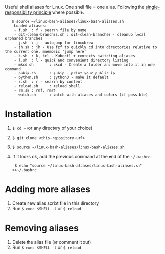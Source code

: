 Useful shell aliases for Linux. One shell file = one alias. Following the [single-responsibility principle](https://en.wikipedia.org/wiki/Single-responsibility_principle) where possible.

       $ source ~/linux-bash-aliases/linux-bash-aliases.sh
        Loaded aliases:
        - f.sh  : f - search file by name
        - git-clean-branches.sh : git-clean-branches - cleanup local orphaned branches
        - j.sh  : j - autojump for linuxbrew
        - jh.sh : jh - Use fzf to quickly cd into directories relative to the current one, mnemonic 'jump here'
        - k.sh  : k, kcl - Kubectl + contexts switching aliases
        - l.sh  : l - quick and convenient directory listing
        - mkcd.sh       : mkcd - Create a folder and move into it in one command
        - pubip.sh      : pubip - print your public ip
        - python.sh     : python3 - make it default
        - r.sh  : r - search by content
        - reload.sh     : reload shell
        - rm.sh : rmf, rmrf
        - watch.sh      : watch with aliases and colors (if possible)


# Installation

1. `$ cd ~` (or any directory of your choice)
2. `$ git clone <this-repository-url>`
3. `$ source ~/linux-bash-aliases/linux-bash-aliases.sh`
4. If it looks ok, add the previous command at the end of the `~/.bashrc`:

        $ echo "source ~/linux-bash-aliases/linux-bash-aliases.sh" >>~/.bashrc

# Adding more aliases

1. Create new alias script file in this directory
2. Run `$ exec $SHELL -l` or `$ reload`

# Removing aliases

1. Delete the alias file (or comment it out)
2. Run `$ exec $SHELL -l` or `$ reload`